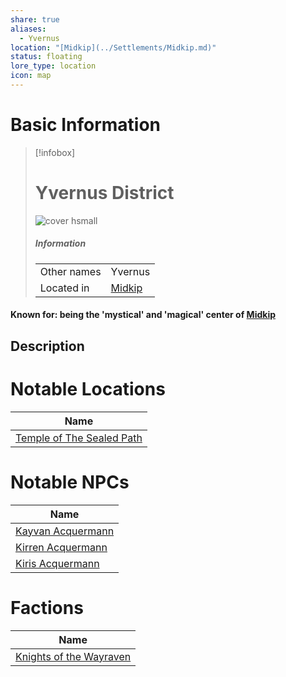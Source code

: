 ```yaml
---
share: true
aliases:
  - Yvernus
location: "[Midkip](../Settlements/Midkip.md)"
status: floating
lore_type: location
icon: map
---
```

# Basic Information
> [!infobox]
> # Yvernus District
> ![cover hsmall](insertimage.png)
> ##### Information
> |   |  |
> | ---- | ---- |
> | Other names | Yvernus|
> | Located in | [Midkip](../Settlements/Midkip.md)|
#### Known for: being the 'mystical' and 'magical' center of [Midkip](../Settlements/Midkip.md)
## Description
# Notable Locations
| Name                                                                            |
| ------------------------------------------------------------------------------- |
| [Temple of The Sealed Path](../Buildings/Temple%20of%20The%20Sealed%20Path.md) |

# Notable NPCs
| Name                                             |
| ------------------------------------------------ |
| [Kayvan Acquermann](../../../Kayvan%20Acquermann.md) |
| [Kirren Acquermann](../../NPCs/Kirren%20Acquermann.md) |
| [Kiris Acquermann](../../PCs/Kiris%20Acquermann.md)    |

# Factions
| Name                                                             |
| ---------------------------------------------------------------- |
| [Knights of the Wayraven](../../Factions/Knights%20of%20the%20Wayraven.md) |
